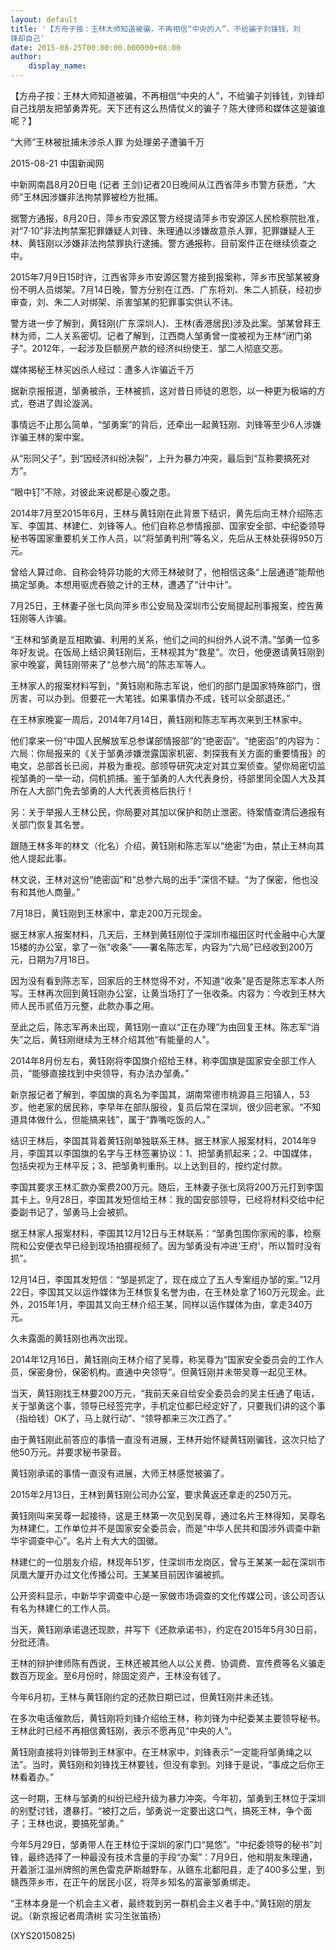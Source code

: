 ```yaml
---
layout: default
title: '【方舟子按：王林大师知道被骗，不再相信“中央的人”，不给骗子刘锋钱，刘
锋却自己'
date: 2015-08-25T00:00:00.000000+08:00
author:
    display_name: 
---
```


【方舟子按：王林大师知道被骗，不再相信“中央的人”，不给骗子刘锋钱，刘锋却自己找朋友把邹勇弄死。天下还有这么热情仗义的骗子？陈大律师和媒体这是骗谁呢？】

“大师”王林被批捕未涉杀人罪 为处理弟子遭骗千万

2015-08-21 中国新闻网

中新网南昌8月20日电 (记者 王剑)记者20日晚间从江西省萍乡市警方获悉，“大师”王林因涉嫌非法拘禁罪被检方批捕。

据警方通报，8月20日，萍乡市安源区警方经提请萍乡市安源区人民检察院批准，对“7·10”非法拘禁案犯罪嫌疑人刘锋、朱理通以涉嫌故意杀人罪，犯罪嫌疑人王林、黄钰刚以涉嫌非法拘禁罪执行逮捕。警方通报称，目前案件正在继续侦查之中。

2015年7月9日15时许，江西省萍乡市安源区警方接到报案称，萍乡市民邹某被身份不明人员绑架。7月14日晚，警方分别在江西、广东将刘、朱二人抓获，经初步审查，刘、朱二人对绑架、杀害邹某的犯罪事实供认不讳。

警方进一步了解到，黄钰刚(广东深圳人)、王林(香港居民)涉及此案。邹某曾拜王林为师，二人关系密切。记者了解到，江西商人邹勇曾一度被视为王林“闭门弟子”。2012年，一起涉及巨额房产款的经济纠纷使王、邹二人彻底交恶。

媒体揭秘王林买凶杀人经过：遭多人诈骗近千万

据新京报报道，邹勇被杀，王林被抓，这对昔日师徒的恩怨，以一种更为极端的方式，卷进了舆论漩涡。

事情远不止那么简单，“邹勇案”的背后，还牵出一起黄钰刚、刘锋等至少6人涉嫌诈骗王林的案中案。

从“形同父子”，到“因经济纠纷决裂”，上升为暴力冲突，最后到“互称要搞死对方”。

“眼中钉”不除，对彼此来说都是心腹之患。

2014年7月至2015年6月，王林与黄钰刚在此背景下结识，黄先后向王林介绍陈志军、李国其、林建仁、刘锋等人。他们自称总参情报部、国家安全部、中纪委领导秘书等国家重要机关工作人员，以“将邹勇判刑”等名义，先后从王林处获得950万元。

曾给人算过命、自称会特异功能的大师王林破财了，他相信这条“上层通道”能帮他搞定邹勇。本想用驱虎吞狼之计的王林，遭遇了“计中计”。

7月25日，王林妻子张七凤向萍乡市公安局及深圳市公安局提起刑事报案，控告黄钰刚等人诈骗。

“王林和邹勇是互相欺骗、利用的关系，他们之间的纠纷外人说不清。”邹勇一位多年好友说。在饭局上结识黄钰刚后，王林视其为“救星”。次日，他便邀请黄钰刚到家中晚宴，黄钰刚带来了“总参六局”的陈志军等人。

王林家人的报案材料写到，“黄钰刚和陈志军说，他们的部门是国家特殊部门，很厉害，可以办到。但要花一大笔钱。如果事情办不成，钱可以全部退还。”

在王林家晚宴一周后，2014年7月14日，黄钰刚和陈志军再次来到王林家中。

他们拿来一份“中国人民解放军总参谋部情报部”的“绝密函”。“绝密函”的内容为：六局：你局报来的《关于邹勇涉嫌泄露国家机密、刺探我有关方面的重要情报》的电文，总部首长已阅，并极为重视。部领导研究决定对其立案侦查。望你局密切监视邹勇的一举一动，伺机抓捕。鉴于邹勇的人大代表身份，待部里同全国人大及其所在人大部门免去邹勇的人大代表资格后执行！

另：关于举报人王林公民，你局要对其加以保护和防止泄密。待案情查清后通报有关部门恢复其名誉。

跟随王林多年的林文（化名）介绍，黄钰刚和陈志军以“绝密”为由，禁止王林向其他人提起此事。

林文说，王林对这份“绝密函”和“总参六局的出手”深信不疑。“为了保密，他也没有和其他人商量。”

7月18日，黄钰刚到王林家中，拿走200万元现金。

据王林家人报案材料，几天后，王林到黄钰刚位于深圳市福田区时代金融中心大厦15楼的办公室，拿了一张“收条”——署名陈志军，内容为“六局”已经收到200万元，日期为7月18日。

因为没有看到陈志军，回家后的王林觉得不对，不知道“收条”是否是陈志军本人所写。王林再次回到黄钰刚办公室，让黄当场打了一张收条。内容为：今收到王林大师人民币贰佰万元整，此款办事之用。

至此之后，陈志军再未出现，黄钰刚一直以“正在办理”为由回复王林。陈志军“消失”之后，黄钰刚继续为王林介绍其他“有能量的人”。

2014年8月份左右，黄钰刚将李国旗介绍给王林，称李国旗是国家安全部工作人员，“能够直接找到中央领导，有办法办邹勇。”

新京报记者了解到，李国旗的真名为李国其，湖南常德市桃源县三阳镇人，53岁。他老家的居民称，李早年在部队服役，复员后常在深圳，很少回老家。“不知道具体做什么，但能搞来钱”，属于“靠嘴吃饭的人。”

结识王林后，李国其背着黄钰刚单独联系王林。据王林家人报案材料，2014年9月，李国其以李国旗的名字与王林签署协议：1、把邹勇抓起来；2、中国媒体，包括央视为王林平反；3、把邹勇判重刑。以上达到目的，按约定付款。

李国其要求王林汇款办案费200万元。随后，王林妻子张七凤将200万元打到李国其卡上。9月28日，李国其发短信给王林：我的国安部领导，已经将材料交给中纪委副书记了，邹勇马上会被抓。

据王林家人报案材料，李国其12月12日与王林联系：“邹勇包围你家闹的事，检察院和公安便衣早已经到现场拍摄视频了。因为邹勇没有冲进‘王府’，所以暂时没有抓”。

12月14日，李国其发短信：“邹是抓定了，现在成立了五人专案组办邹的案。”12月22日，李国其又以运作媒体为王林恢复名誉为由，在王林处拿了160万元现金。此外，2015年1月，李国其又向王林介绍王某，同样以运作媒体为由，拿走340万元。

久未露面的黄钰刚也再次出现。

2014年12月16日，黄钰刚向王林介绍了吴尊，称吴尊为“国家安全委员会的工作人员，保密身份，保密机构。直通中央领导”。但黄钰刚并未带吴尊一起见王林。

当天，黄钰刚找王林要200万元，“我前天亲自给安全委员会的吴主任通了电话，关于邹勇这个事，领导已经签完字，手机定位都已经定好了，只要我们讲的这个事（指给钱）OK了，马上就行动”、“领导都来三次江西了。”

由于黄钰刚此前答应的事情一直没有进展，王林开始怀疑黄钰刚骗钱，这次只给了他50万元。并要求秘书录音。

黄钰刚承诺的事情一直没有进展，大师王林感觉被骗了。

2015年2月13日，王林到黄钰刚公司办公室，要求黄返还拿走的250万元。

黄钰刚叫来吴尊一起接待，这是王林第一次见到吴尊，通过名片王林得知，吴尊名为林建仁，工作单位并不是国家安全委员会，而是“中华人民共和国涉外调查中新华宇调查中心”。名片上有大大的国徽。

林建仁的一位朋友介绍，林现年51岁，住深圳市龙岗区，曾与王某某一起在深圳市凤凰大厦开办过文化传播公司。王某某目前因诈骗被抓。

公开资料显示，中新华宇调查中心是一家做市场调查的文化传媒公司，该公司否认有名为林建仁的工作人员。

当天，黄钰刚承诺退还现款，并写下《还款承诺书》，约定在2015年5月30日前，分批还清。

王林的辩护律师陈有西说，王林还被其他人以公关费、协调费、宣传费等名义骗走数百万现金。至6月份时，除固定资产，王林没有钱了。

今年6月初，王林与黄钰刚约定的还款日期已过，但黄钰刚并未还钱。

在多次电话催款后，黄钰刚将刘锋介绍给王林，称刘锋为中纪委某主要领导秘书。王林此时已经不再相信黄钰刚，表示不愿再见“中央的人”。

黄钰刚直接将刘锋带到王林家中。在王林家中，刘锋表示“一定能将邹勇绳之以法”。当时，黄钰刚和刘锋找王林要钱，但没有拿到。刘锋于是说，“事成之后你王林看着办。”

这一时期，王林与邹勇的纠纷已经升级为暴力冲突。今年初，邹勇到王林位于深圳的别墅讨钱，遭暴打。“被打之后，邹勇说一定要出这口气，搞死王林，争个面子；王林也说，要搞死邹勇。”

今年5月29日，邹勇带人在王林位于深圳的家门口“晃悠”。“中纪委领导的秘书”刘锋，最终选择了一种最没有技术含量的手段“办案”：7月9日，他和朋友朱理通，开着浙江温州牌照的黑色雷克萨斯越野车，从赣东北鄱阳县，走了400多公里，到赣西萍乡市，在正午的居民小区，将萍乡知名的富豪邹勇绑走。

“王林本身是一个机会主义者，最终栽到另一群机会主义者手中。”黄钰刚的朋友说。（新京报记者周清树 实习生张笛扬）

(XYS20150825)

